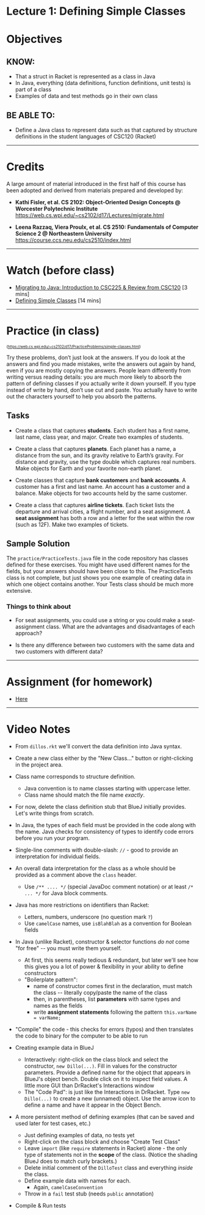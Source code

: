 
# **Lecture 1: Defining Simple Classes**

# Objectives

## KNOW:
- That a struct in Racket is represented as a class in Java
- In Java, everything (data definitions, function definitions, unit tests) is part of a class
- Examples of data and test methods go in their own class

## BE ABLE TO:
- Define a Java class to represent data such as that captured by structure definitions in the student languages of CSC120 (Racket)

---

# Credits

A large amount of material introduced in the first half of this course has been adopted and derived from materials prepared and developed by:

- **Kathi Fisler, et al. CS 2102: Object-Oriented Design Concepts @ Worcester Polytechnic Institute**
https://web.cs.wpi.edu/~cs2102/d17/Lectures/migrate.html

- **Leena Razzaq, Viera Proulx, et al. CS 2510: Fundamentals of Computer Science 2 @ Northeastern University**
https://course.ccs.neu.edu/cs2510/index.html


---
# Watch (before class)

- [Migrating to Java: Introduction to CSC225 & Review from CSC120](https://mediaspace.berry.edu/media/lecture1a-racket-review/1_c04s24lh) [3 mins]
- [Defining Simple Classes](https://mediaspace.berry.edu/media/lecture1b-simple-classes/1_8sc7yi5x) [14 mins]


---
# Practice (in class)
<sub><sup>(https://web.cs.wpi.edu/~cs2102/d17/PracticeProblems/simple-classes.html)</sup></sub>

Try these problems, don’t just look at the answers. If you do look at the answers and find you made mistakes, write the answers out again by hand, even if you are mostly copying the answers. People learn differently from writing versus reading details: you are much more likely to absorb the pattern of defining classes if you actually write it down yourself. If you type instead of write by hand, don’t use cut and paste. You actually have to write out the characters yourself to help you absorb the patterns.

## Tasks

- Create a class that captures **students**. Each student has a first name, last name, class year, and major. Create two examples of students.

- Create a class that captures **planets**. Each planet has a name, a distance from the sun, and its gravity relative to Earth’s gravity. For distance and gravity, use the type double which captures real numbers. Make objects for Earth and your favorite non-earth planet.

- Create classes that capture **bank customers** and **bank accounts**. A customer has a first and last name. An account has a customer and a balance. Make objects for two accounts held by the same customer.

- Create a class that captures **airline tickets**. Each ticket lists the departure and arrival cities, a flight number, and a seat assignment. A **seat assignment** has both a row and a letter for the seat within the row (such as 12F). Make two examples of tickets.

## Sample Solution

The `practice/PracticeTests.java` file in the code repository has classes defined for these exercises. You might have used different names for the fields, but your answers should have been close to this. The PracticeTests class is not complete, but just shows you one example of creating data in which one object contains another. Your Tests class should be much more extensive.

### Things to think about

- For seat assignments, you could use a string or you could make a seat-assignment class. What are the advantages and disadvantages of each approach?

- Is there any difference between two customers with the same data and two customers with different data?



---
# Assignment (for homework)

- [Here](work/hw010.md)



---
# Video Notes

- From `dillos.rkt` we'll convert the data definition into Java syntax.
- Create a new class either by the "New Class..." button or right-clicking in the project area.
- Class name corresponds to structure definition.
  - Java convention is to name classes starting with uppercase letter.
  - Class name should match the file name *exactly*.
- For now, delete the class definition stub that BlueJ initially provides. Let's write things from scratch.
- In Java, the types of each field must be provided in the code along with the name. Java checks for consistency of types to identify code errors before you run your program.
- Single-line comments with double-slash: `//` - good to provide an interpretation for individual fields.
- An overall data interpretation for the class as a whole should be provided as a comment above the `class` header. 
  - Use `/** .... */`  (special JavaDoc comment notation) or at least `/* ... */` for Java block comments.
- Java has more restrictions on identifiers than Racket:
  - Letters, numbers, underscore (no question mark `?`)
  - Use `camelCase` names, use `isBlahBlah` as a convention for Boolean fields
- In Java (unlike Racket), constructor & selector functions *do not* come "for free" -- you must write them yourself.
  - At first, this seems really tedious & redundant, but later we'll see how this gives you a lot of power & flexibility in your ability to define constructors
  - "Boilerplate pattern":  
    - name of constructor comes first in the declaration, must match the class -- literally copy/paste the name of the class
    - then, in parentheses, list **parameters** with same types and names as the fields
    - write **assignment statements** following the pattern
        ````this.varName = varName;````

- "Compile" the code - this checks for errors (typos) and then translates the code to binary for the computer to be able to run

- Creating example data in BlueJ
  - Interactively: right-click on the class block and select the constructor, `new Dillo(...)`. Fill in values for the constructor parameters. Provide a defined name for the object that appears in BlueJ's object bench. Double click on it to inspect field values. A little more GUI than DrRacket's Interactions window
  - The "Code Pad": is just like the Interactions in DrRacket. Type `new Dillo(...)` to create a new (unnamed) object. Use the arrow icon to define a name and have it appear in the Object Bench.

- A more persistent method of defining examples (that can be saved and used later for test cases, etc.)
  - Just defining examples of data, no tests yet
  - Right-click on the class block and choose "Create Test Class"
  - Leave `import` (like `require` statements in Racket) alone - the only type of statements not in the **scope** of the class. (Notice the shading BlueJ does to match curly brackets.)
  - Delete initial comment of the `DilloTest` class and everything *inside* the class.
  - Define example data with names for each.
    - Again, `camelCaseConvention`
  - Throw in a `fail` test stub (needs `public` annotation)

- Compile & Run tests



